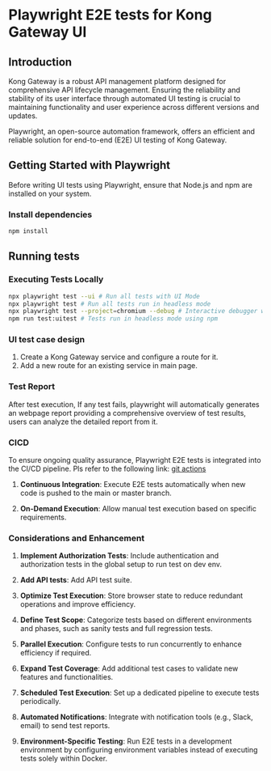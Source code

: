 # Playwright E2E tests for Kong Gateway UI

## Introduction

Kong Gateway is a robust API management platform designed for comprehensive API lifecycle management. Ensuring the reliability and stability of its user interface through automated UI testing is crucial to maintaining functionality and user experience across different versions and updates.

Playwright, an open-source automation framework, offers an efficient and reliable solution for end-to-end (E2E) UI testing of Kong Gateway.

## Getting Started with Playwright

Before writing UI tests using Playwright, ensure that Node.js and npm are installed on your system.

### Install dependencies

```bash
npm install
```

## Running tests

### Executing Tests Locally

```bash
npx playwright test --ui # Run all tests with UI Mode
npx playwright test # Run all tests run in headless mode
npx playwright test --project=chromium --debug # Interactive debugger with browser window
npm run test:uitest # Tests run in headless mode using npm
```

### UI test case design

1. Create a Kong Gateway service and configure a route for it.
2. Add a new route for an existing service in main page.

### Test Report

After test execution, If any test fails, playwright will automatically generates an webpage report providing a comprehensive overview of test results, users can analyze the detailed report from it.


### CICD

To ensure ongoing quality assurance, Playwright E2E tests is integrated into the CI/CD pipeline. Pls refer to the following link: [git actions](https://github.com/xuxuanhu3/kong-gateway-e2e-test/actions)

1. **Continuous Integration**: Execute E2E tests automatically when new code is pushed to the main or master branch.

2. **On-Demand Execution**: Allow manual test execution based on specific requirements.


### Considerations and Enhancement

1. **Implement Authorization Tests**: Include authentication and authorization tests in the global setup
    to run test on dev env.

2. **Add API tests**: Add API test suite.

3. **Optimize Test Execution**: Store browser state to reduce redundant operations and improve efficiency.

4. **Define Test Scope**: Categorize tests based on different environments and phases, such as sanity tests and full regression tests.

5. **Parallel Execution**: Configure tests to run concurrently to enhance efficiency if required.

6. **Expand Test Coverage**: Add additional test cases to validate new features and functionalities.

7. **Scheduled Test Execution**: Set up a dedicated pipeline to execute tests periodically.

8. **Automated Notifications**: Integrate with notification tools (e.g., Slack, email) to send test reports.

9. **Environment-Specific Testing**: Run E2E tests in a development environment by configuring environment variables instead of executing tests solely within Docker.
